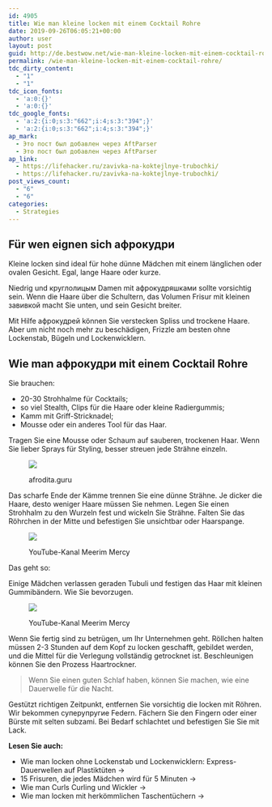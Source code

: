 ```yaml
---
id: 4905
title: Wie man kleine locken mit einem Cocktail Rohre
date: 2019-09-26T06:05:21+00:00
author: user
layout: post
guid: http://de.bestwow.net/wie-man-kleine-locken-mit-einem-cocktail-rohre/
permalink: /wie-man-kleine-locken-mit-einem-cocktail-rohre/
tdc_dirty_content:
  - "1"
  - "1"
tdc_icon_fonts:
  - 'a:0:{}'
  - 'a:0:{}'
tdc_google_fonts:
  - 'a:2:{i:0;s:3:"662";i:4;s:3:"394";}'
  - 'a:2:{i:0;s:3:"662";i:4;s:3:"394";}'
ap_mark:
  - Это пост был добавлен через AftParser
  - Это пост был добавлен через AftParser
ap_link:
  - https://lifehacker.ru/zavivka-na-koktejlnye-trubochki/
  - https://lifehacker.ru/zavivka-na-koktejlnye-trubochki/
post_views_count:
  - "6"
  - "6"
categories:
  - Strategies
---
```

## Für wen eignen sich афрокудри

Kleine locken sind ideal für hohe dünne Mädchen mit einem länglichen oder ovalen Gesicht. Egal, lange Haare oder kurze.

Niedrig und круглолицым Damen mit афрокудряшками sollte vorsichtig sein. Wenn die Haare über die Schultern, das Volumen Frisur mit kleinen завивкой macht Sie unten, und sein Gesicht breiter.

Mit Hilfe афрокудрей können Sie verstecken Spliss und trockene Haare. Aber um nicht noch mehr zu beschädigen, Frizzle am besten ohne Lockenstab, Bügeln und Lockenwicklern.

## Wie man афрокудри mit einem Cocktail Rohre

Sie brauchen:

  * 20-30 Strohhalme für Cocktails;
  * so viel Stealth, Clips für die Haare oder kleine Radiergummis;
  * Kamm mit Griff-Stricknadel;
  * Mousse oder ein anderes Tool für das Haar.

Tragen Sie eine Mousse oder Schaum auf sauberen, trockenen Haar. Wenn Sie lieber Sprays für Styling, besser streuen jede Strähne einzeln.<figure>

![](http://de.bestwow.net/wp-content/uploads/2019/09/kak-sdelat-melkie-kudri-s-pomosch-yu-kokteyl-nyh-trubochek-1.jpg) <figcaption>afrodita.guru</figcaption></figure> 

Das scharfe Ende der Kämme trennen Sie eine dünne Strähne. Je dicker die Haare, desto weniger Haare müssen Sie nehmen. Legen Sie einen Strohhalm zu den Wurzeln fest und wickeln Sie Strähne. Falten Sie das Röhrchen in der Mitte und befestigen Sie unsichtbar oder Haarspange.<figure>

![](http://de.bestwow.net/wp-content/uploads/2019/09/kak-sdelat-melkie-kudri-s-pomosch-yu-kokteyl-nyh-trubochek-2.jpg) <figcaption>YouTube-Kanal Meerim Mercy</figcaption></figure> 

Das geht so:</p> 

Einige Mädchen verlassen geraden Tubuli und festigen das Haar mit kleinen Gummibändern. Wie Sie bevorzugen.<figure>

![](http://de.bestwow.net/wp-content/uploads/2019/09/kak-sdelat-melkie-kudri-s-pomosch-yu-kokteyl-nyh-trubochek-3.jpg) <figcaption>YouTube-Kanal Meerim Mercy</figcaption></figure> 

Wenn Sie fertig sind zu betrügen, um Ihr Unternehmen geht. Röllchen halten müssen 2-3 Stunden auf dem Kopf zu locken geschafft, gebildet werden, und die Mittel für die Verlegung vollständig getrocknet ist. Beschleunigen können Sie den Prozess Haartrockner.

> Wenn Sie einen guten Schlaf haben, können Sie machen, wie eine Dauerwelle für die Nacht.

Gestützt richtigen Zeitpunkt, entfernen Sie vorsichtig die locken mit Röhren. Wir bekommen суперупругие Federn. Fächern Sie den Fingern oder einer Bürste mit selten subzami. Bei Bedarf schlachtet und befestigen Sie Sie mit Lack.</p> 

**Lesen Sie auch:**

  * Wie man locken ohne Lockenstab und Lockenwicklern: Express-Dauerwellen auf Plastiktüten →
  * 15 Frisuren, die jedes Mädchen wird für 5 Minuten →
  * Wie man Curls Curling und Wickler →
  * Wie man locken mit herkömmlichen Taschentüchern →
